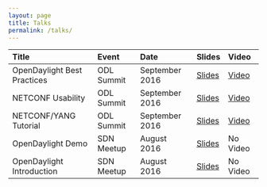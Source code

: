 ```yaml
---
layout: page
title: Talks
permalink: /talks/
---
```


| Title | Event | Date | Slides | Video |
|:------|:------|:-----|:------ |:------|
| OpenDaylight Best Practices | ODL Summit | September 2016 | [Slides](https://drive.google.com/file/d/0B8ihDx8wnbwjZFotM3JFRi0yNVU/view?usp=sharing) | [Video](https://www.youtube.com/watch?v=pFHTa2E0Iv8) |
| NETCONF Usability | ODL Summit | September 2016 | [Slides](https://drive.google.com/file/d/0B8ihDx8wnbwjZGN0OVozV21WLTQ/view?usp=sharing) | [Video](https://www.youtube.com/watch?v=DIhc-I31z9k) |
| NETCONF/YANG Tutorial | ODL Summit | September 2016 | [Slides](https://drive.google.com/file/d/0B8ihDx8wnbwjVC1NR01aUWpwTHc/view?usp=sharing)| [Video](https://www.youtube.com/watch?v=EPoYRJ3UQ70) |
| OpenDaylight Demo | SDN Meetup | August 2016 | [Slides](https://drive.google.com/file/d/0B8ihDx8wnbwjRk1zZlhHcjVaQVk/view?usp=sharing)| No Video |
| OpenDaylight Introduction | SDN Meetup | August 2016 | [Slides](https://drive.google.com/file/d/0B8ihDx8wnbwjMVFHV0k5Ui13bzQ/view?usp=sharing)| No Video |
